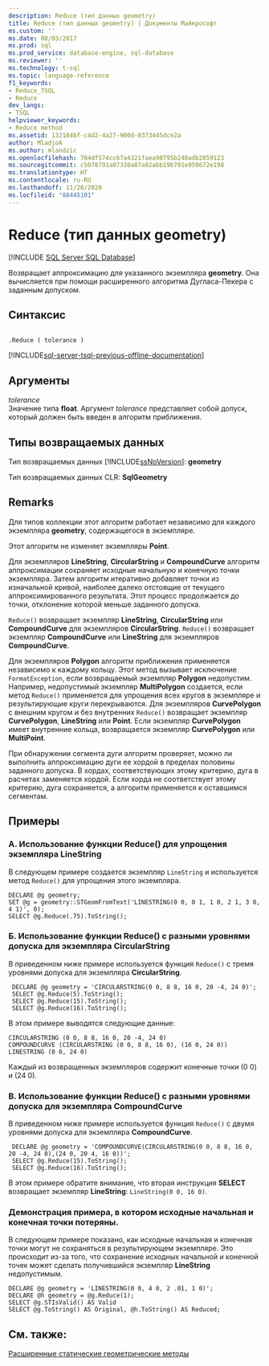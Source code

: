 ```yaml
---
description: Reduce (тип данных geometry)
title: Reduce (тип данных geometry) | Документы Майкрософт
ms.custom: ''
ms.date: 08/03/2017
ms.prod: sql
ms.prod_service: database-engine, sql-database
ms.reviewer: ''
ms.technology: t-sql
ms.topic: language-reference
f1_keywords:
- Reduce_TSQL
- Reduce
dev_langs:
- TSQL
helpviewer_keywords:
- Reduce method
ms.assetid: 132184bf-c4d2-4a27-900d-8373445dce2a
author: MladjoA
ms.author: mlandzic
ms.openlocfilehash: 704df574cc67a4321faea90795b248adb2859123
ms.sourcegitcommit: c5078791a07330a87a92abb19b791e950672e198
ms.translationtype: HT
ms.contentlocale: ru-RU
ms.lasthandoff: 11/26/2020
ms.locfileid: "88445101"
---
```

# <a name="reduce-geometry-data-type"></a>Reduce (тип данных geometry)
[!INCLUDE [SQL Server SQL Database](../../includes/applies-to-version/sql-asdb.md)]

Возвращает аппроксимацию для указанного экземпляра **geometry**. Она вычисляется при помощи расширенного алгоритма Дугласа-Пекера с заданным допуском.
  
## <a name="syntax"></a>Синтаксис  
  
```  
  
.Reduce ( tolerance )  
```  
  
[!INCLUDE[sql-server-tsql-previous-offline-documentation](../../includes/sql-server-tsql-previous-offline-documentation.md)]

## <a name="arguments"></a>Аргументы
 *tolerance*  
 Значение типа **float**. Аргумент *tolerance* представляет собой допуск, который должен быть введен в алгоритм приближения.  
  
## <a name="return-types"></a>Типы возвращаемых данных  
 Тип возвращаемых данных [!INCLUDE[ssNoVersion](../../includes/ssnoversion-md.md)]: **geometry**  
  
 Тип возвращаемых данных CLR: **SqlGeometry**  
  
## <a name="remarks"></a>Remarks  
 Для типов коллекции этот алгоритм работает независимо для каждого экземпляра **geometry**, содержащегося в экземпляре.  
  
 Этот алгоритм не изменяет экземпляры **Point**.  
  
 Для экземпляров **LineString**, **CircularString** и **CompoundCurve** алгоритм аппроксимации сохраняет исходные начальную и конечную точки экземпляра. Затем алгоритм итеративно добавляет точки из изначальной кривой, наиболее далеко отстоящие от текущего аппроксимированного результата. Этот процесс продолжается до точки, отклонение которой меньше заданного допуска.  
  
 `Reduce()` возвращает экземпляр **LineString**, **CircularString** или **CompoundCurve** для экземпляров **CircularString**.  `Reduce()` возвращает экземпляр **CompoundCurve** или **LineString** для экземпляров **CompoundCurve**.  
  
 Для экземпляров **Polygon** алгоритм приближения применяется независимо к каждому кольцу. Этот метод вызывает исключение `FormatException`, если возвращаемый экземпляр **Polygon** недопустим. Например, недопустимый экземпляр **MultiPolygon** создается, если метод `Reduce()` применяется для упрощения всех кругов в экземпляре и результирующие круги перекрываются.  Для экземпляров **CurvePolygon** с внешним кругом и без внутренних `Reduce()` возвращает экземпляр **CurvePolygon**, **LineString** или **Point**.  Если экземпляр **CurvePolygon** имеет внутренние кольца, возвращается экземпляр **CurvePolygon** или **MultiPoint**.  
  
 При обнаружении сегмента дуги алгоритм проверяет, можно ли выполнить аппроксимацию дуги ее хордой в пределах половины заданного допуска. В хордах, соответствующих этому критерию, дуга в расчетах заменяется хордой. Если хорда не соответствует этому критерию, дуга сохраняется, а алгоритм применяется к оставшимся сегментам.  
  
## <a name="examples"></a>Примеры  
  
### <a name="a-using-reduce-to-simplify-a-linestring"></a>A. Использование функции Reduce() для упрощения экземпляра LineString  
 В следующем примере создается экземпляр `LineString` и используется метод `Reduce()` для упрощения этого экземпляра.  
  
```  
DECLARE @g geometry;  
SET @g = geometry::STGeomFromText('LINESTRING(0 0, 0 1, 1 0, 2 1, 3 0, 4 1)', 0);  
SELECT @g.Reduce(.75).ToString();  
```  
  
### <a name="b-using-reduce-with-varying-tolerance-levels-on-a-circularstring"></a>Б. Использование функции Reduce() с разными уровнями допуска для экземпляра CircularString  
 В приведенном ниже примере используется функция `Reduce()` с тремя уровнями допуска для экземпляра **CircularString**.  
  
```
 DECLARE @g geometry = 'CIRCULARSTRING(0 0, 8 8, 16 0, 20 -4, 24 0)'; 
 SELECT @g.Reduce(5).ToString(); 
 SELECT @g.Reduce(15).ToString(); 
 SELECT @g.Reduce(16).ToString();
 ```  
  
 В этом примере выводятся следующие данные:  
  
 ```
 CIRCULARSTRING (0 0, 8 8, 16 0, 20 -4, 24 0) 
 COMPOUNDCURVE (CIRCULARSTRING (0 0, 8 8, 16 0), (16 0, 24 0)) 
 LINESTRING (0 0, 24 0)
 ```  
  
 Каждый из возвращенных экземпляров содержит конечные точки (0 0) и (24 0).  
  
### <a name="c-using-reduce-with-varying-tolerance-levels-on-a-compoundcurve"></a>В. Использование функции Reduce() с разными уровнями допуска для экземпляра CompoundCurve  
 В приведенном ниже примере используется функция `Reduce()` с двумя уровнями допуска для экземпляра **CompoundCurve**.  
  
```
 DECLARE @g geometry = 'COMPOUNDCURVE(CIRCULARSTRING(0 0, 8 8, 16 0, 20 -4, 24 0),(24 0, 20 4, 16 0))';  
 SELECT @g.Reduce(15).ToString();  
 SELECT @g.Reduce(16).ToString();
 ```  
  
 В этом примере обратите внимание, что вторая инструкция **SELECT** возвращает экземпляр **LineString**: `LineString(0 0, 16 0)`.  
  
### <a name="showing-an-example-where-the-original-start-and-end-points-are-lost"></a>Демонстрация примера, в котором исходные начальная и конечная точки потеряны.  
 В следующем примере показано, как исходные начальная и конечная точки могут не сохраняться в результирующем экземпляре. Это происходит из-за того, что сохранение исходных начальной и конечной точек может сделать получившийся экземпляр **LineString** недопустимым.  
  
```  
DECLARE @g geometry = 'LINESTRING(0 0, 4 0, 2 .01, 1 0)';  
DECLARE @h geometry = @g.Reduce(1);  
SELECT @g.STIsValid() AS Valid  
SELECT @g.ToString() AS Original, @h.ToString() AS Reduced;  
```  
  
## <a name="see-also"></a>См. также:  
 [Расширенные статические геометрические методы](../../t-sql/spatial-geometry/extended-static-geometry-methods.md)  
  
